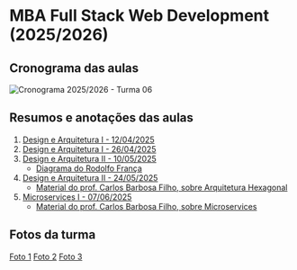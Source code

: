 # MBA Full Stack Web Development (2025/2026)

## Cronograma das aulas

![Cronograma 2025/2026 - Turma 06](https://bit.ly/cronograma_t06_full_stack)

## Resumos e anotações das aulas

1. [Design e Arquitetura I - 12/04/2025](aulas/01/01-design-e-arquitetura-i.md)
2. [Design e Arquitetura I - 26/04/2025](aulas/02/02-design-e-arquitetura-i.md)
3. [Design e Arquitetura II - 10/05/2025](aulas/03/03-design-e-arquitetura-ii.md)
   - [Diagrama do Rodolfo França](aulas/03/diagrama-rodolfo-franca.pdf)
4. [Design e Arquitetura II - 24/05/2025](aulas/04/04-design-e-arquitetura-ii.md)
   - [Material do prof. Carlos Barbosa Filho, sobre Arquitetura
     Hexagonal](aulas/04/04-arquitetura-hexagonal-carlos-barbosa-filho-24-05-2025.pdf)
5. [Microservices I - 07/06/2025](aulas/05/05-microservices-i.md)
   - [Material do prof. Carlos Barbosa Filho, sobre Microservices](aulas/05/05-microservices-i-carlos-barbosa-filho-07-06-2025.pdf)

## Fotos da turma

[Foto 1](fotos/foto-1-12-04-2025.jpeg)
[Foto 2](fotos/foto-2-12-04-2025.jpeg)
[Foto 3](fotos/foto-3-12-04-2025.jpeg)
